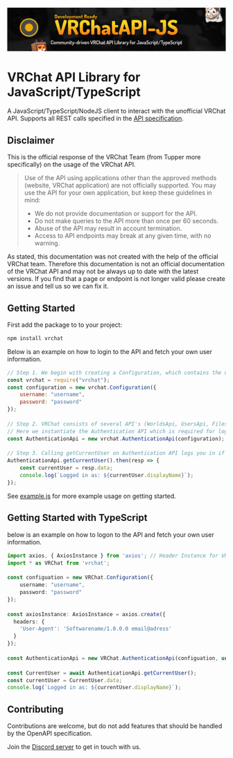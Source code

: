 ![](https://github.com/vrchatapi/vrchatapi.github.io/blob/main/static/assets/img/lang/lang_javascript_banner_1500x300.png?raw=true)

# VRChat API Library for JavaScript/TypeScript

A JavaScript/TypeScript/NodeJS client to interact with the unofficial VRChat API. Supports all REST calls specified in the [API specification](https://github.com/vrchatapi/specification).

## Disclaimer

This is the official response of the VRChat Team (from Tupper more specifically) on the usage of the VRChat API.

> Use of the API using applications other than the approved methods (website, VRChat application) are not officially supported. You may use the API for your own application, but keep these guidelines in mind:
> * We do not provide documentation or support for the API.
> * Do not make queries to the API more than once per 60 seconds.
> * Abuse of the API may result in account termination.
> * Access to API endpoints may break at any given time, with no warning.

As stated, this documentation was not created with the help of the official VRChat team. Therefore this documentation is not an official documentation of the VRChat API and may not be always up to date with the latest versions. If you find that a page or endpoint is not longer valid please create an issue and tell us so we can fix it.

## Getting Started

First add the package to to your project:
```bash
npm install vrchat
```

Below is an example on how to login to the API and fetch your own user information.

```javascript
// Step 1. We begin with creating a Configuration, which contains the username and password for authentication.
const vrchat = require("vrchat");
const configuration = new vrchat.Configuration({
    username: "username",
    password: "password"
});

// Step 2. VRChat consists of several API's (WorldsApi, UsersApi, FilesApi, NotificationsApi, FriendsApi, etc...)
// Here we instantiate the Authentication API which is required for logging in.
const AuthenticationApi = new vrchat.AuthenticationApi(configuration);

// Step 3. Calling getCurrentUser on Authentication API logs you in if the user isn't already logged in.
AuthenticationApi.getCurrentUser().then(resp => {
    const currentUser = resp.data;
    console.log(`Logged in as: ${currentUser.displayName}`);
});
```

See [example.js](https://github.com/vrchatapi/vrchatapi-javascript/blob/master/example.js) for more example usage on getting started.


## Getting Started with TypeScript

below is an example on how to logon to the API and fetch your own user information.

```typescript
import axios, { AxiosInstance } from 'axios'; // Header Instance for VRChat
import * as VRChat from 'vrchat';

const configuation = new VRChat.Configuration({
    username: "username",
    password: "password"
});

const axiosInstance: AxiosInstance = axios.create({
  headers: {
    'User-Agent': 'Softwarename/1.0.0.0 email@adress'
  }
}); 

const AuthenticationApi = new VRChat.AuthenticationApi(configuation, undefined, axiosInstance).verify2FA({code: "otp"}); //Use TOTP to get the code from the Base32

const CurrentUser = await AuthenticationApi.getCurrentUser();
const currentUser = CurrentUser.data;
console.log(`Logged in as: ${currentUser.displayName}`);

```

## Contributing

Contributions are welcome, but do not add features that should be handled by the OpenAPI specification.

Join the [Discord server](https://discord.gg/Ge2APMhPfD) to get in touch with us.
